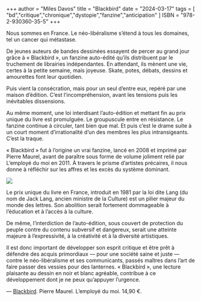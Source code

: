 +++
author = "Miles Davos"
title = "Blackbird"
date = "2024-03-17"
tags = [
    "bd","critique","chronique","dystopie","fanzine","anticipation"
]
ISBN = "978-2-930360-35-5"
+++

Nous sommes en France. Le néo-libéralisme s’étend à tous les domaines, tel un cancer qui métastase.

De jeunes auteurs de bandes dessinées essayent de percer au grand jour grâce à « Blackbird », un fanzine auto-édité qu’ils distribuent par le truchement de librairies indépendantes. En attendant, ils mènent une vie, certes à la petite semaine, mais joyeuse. Skate, potes, débats, dessins et amourettes font leur quotidien.


Puis vient la consécration, mais pour un seul d’entre eux, repéré par une maison d’édition. C’est l’incompréhension, avant les tensions puis les inévitables dissensions.

Au même moment, une loi interdisant l’auto-édition et mettant fin au prix unique du livre est promulguée. Le groupuscule entre en résistance. Le fanzine continue à circuler, tant bien que mal. Et puis c’est le drame suite à un court moment d’irrationalité d’un des membres les plus intransigeants. C’est la traque.

« Blackbird » fut à l’origine un vrai fanzine, lancé en 2008 et imprimé par Pierre Maurel, avant de paraître sous forme de volume joliment relié par L’employé du moi en 2011. À travers le prisme d’artistes précaires, il nous donne à réfléchir sur les affres et les excès du système dominant.

![](/images/blackbird.jpeg)

Le prix unique du livre en France, introduit en 1981 par la loi dite Lang (du nom de Jack Lang, ancien ministre de la Culture) est un pilier majeur du monde des lettres. Son abolition serait fortement dommageable à l’éducation et à l’accès à la culture.

De même, l’interdiction de l’auto-édition, sous couvert de protection du peuple contre du contenu subversif et dangereux, serait une atteinte majeure à l’expressivité, à la créativité et à la diversité artistiques.

Il est donc important de développer son esprit critique et être prêt à défendre des acquis primordiaux — pour une société saine et juste — contre le néo-libéralisme et ses communicants, passés maîtres dans l’art de faire passer des vessies pour des lanternes. « Blackbird », une lecture plaisante au dessin en noir et blanc agréable, contribue à ce développement dont je ne peux qu’appuyer l’urgence.

—
[Blackbird](https://employe-du-moi.org/Blackbird). Pierre Maurel. L’employé du moi. 14,90 €.
